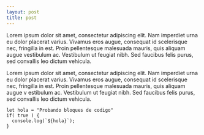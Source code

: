 ```yaml
---
layout: post
title: post
---
```


Lorem ipsum dolor sit amet, consectetur adipiscing elit. Nam imperdiet urna eu dolor placerat varius. Vivamus eros augue, consequat id scelerisque nec, fringilla in est. Proin pellentesque malesuada mauris, quis aliquam augue vestibulum ac. Vestibulum ut feugiat nibh. Sed faucibus felis purus, sed convallis leo dictum vehicula.

Lorem ipsum dolor sit amet, consectetur adipiscing elit. Nam imperdiet urna eu dolor placerat varius. Vivamus eros augue, consequat id scelerisque nec, fringilla in est. Proin pellentesque malesuada mauris, quis aliquam augue v
estibulum ac. Vestibulum ut feugiat nibh. Sed faucibus felis purus, sed convallis leo dictum vehicula.

```
let hola = "Probando bloques de codigo"
if( true ) {
  console.log(`${hola}`);
}
```
